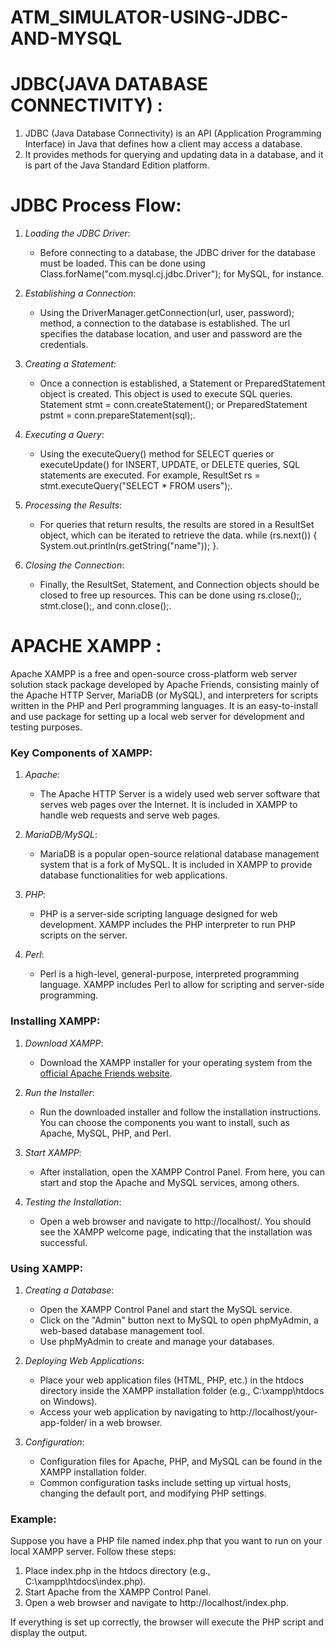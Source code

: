 # ATM_SIMULATOR-USING-JDBC-AND-MYSQL

# JDBC(JAVA DATABASE CONNECTIVITY) : 
1) JDBC (Java Database Connectivity) is an API (Application Programming Interface) in Java that defines how a client may access a database.
2) It provides methods for querying and updating data in a database, and it is part of the Java Standard Edition platform.

# JDBC Process Flow:

1. *Loading the JDBC Driver*: 
   - Before connecting to a database, the JDBC driver for the database must be loaded. This can be done using Class.forName("com.mysql.cj.jdbc.Driver"); for MySQL, for instance.

2. *Establishing a Connection*:
   - Using the DriverManager.getConnection(url, user, password); method, a connection to the database is established. The url specifies the database location, and user and password are the credentials.

3. *Creating a Statement*:
   - Once a connection is established, a Statement or PreparedStatement object is created. This object is used to execute SQL queries. Statement stmt = conn.createStatement(); or PreparedStatement pstmt = conn.prepareStatement(sql);.

4. *Executing a Query*:
   - Using the executeQuery() method for SELECT queries or executeUpdate() for INSERT, UPDATE, or DELETE queries, SQL statements are executed. For example, ResultSet rs = stmt.executeQuery("SELECT * FROM users");.

5. *Processing the Results*:
   - For queries that return results, the results are stored in a ResultSet object, which can be iterated to retrieve the data. while (rs.next()) { System.out.println(rs.getString("name")); }.

6. *Closing the Connection*:
   - Finally, the ResultSet, Statement, and Connection objects should be closed to free up resources. This can be done using rs.close();, stmt.close();, and conn.close();.

# APACHE XAMPP : 
  Apache XAMPP is a free and open-source cross-platform web server solution stack package developed by Apache Friends, consisting mainly of the Apache HTTP Server, MariaDB (or MySQL), and interpreters for scripts written in the PHP and Perl programming languages. It is an easy-to-install and use package for setting up a local web server for development and testing purposes.

### Key Components of XAMPP:

1. *Apache*:
   - The Apache HTTP Server is a widely used web server software that serves web pages over the Internet. It is included in XAMPP to handle web requests and serve web pages.

2. *MariaDB/MySQL*:
   - MariaDB is a popular open-source relational database management system that is a fork of MySQL. It is included in XAMPP to provide database functionalities for web applications.

3. *PHP*:
   - PHP is a server-side scripting language designed for web development. XAMPP includes the PHP interpreter to run PHP scripts on the server.

4. *Perl*:
   - Perl is a high-level, general-purpose, interpreted programming language. XAMPP includes Perl to allow for scripting and server-side programming.

### Installing XAMPP:

1. *Download XAMPP*:
   - Download the XAMPP installer for your operating system from the [official Apache Friends website](https://www.apachefriends.org/index.html).

2. *Run the Installer*:
   - Run the downloaded installer and follow the installation instructions. You can choose the components you want to install, such as Apache, MySQL, PHP, and Perl.

3. *Start XAMPP*:
   - After installation, open the XAMPP Control Panel. From here, you can start and stop the Apache and MySQL services, among others.

4. *Testing the Installation*:
   - Open a web browser and navigate to http://localhost/. You should see the XAMPP welcome page, indicating that the installation was successful.

### Using XAMPP:

1. *Creating a Database*:
   - Open the XAMPP Control Panel and start the MySQL service.
   - Click on the "Admin" button next to MySQL to open phpMyAdmin, a web-based database management tool.
   - Use phpMyAdmin to create and manage your databases.

2. *Deploying Web Applications*:
   - Place your web application files (HTML, PHP, etc.) in the htdocs directory inside the XAMPP installation folder (e.g., C:\xampp\htdocs on Windows).
   - Access your web application by navigating to http://localhost/your-app-folder/ in a web browser.

3. *Configuration*:
   - Configuration files for Apache, PHP, and MySQL can be found in the XAMPP installation folder.
   - Common configuration tasks include setting up virtual hosts, changing the default port, and modifying PHP settings.

### Example:

Suppose you have a PHP file named index.php that you want to run on your local XAMPP server. Follow these steps:

1. Place index.php in the htdocs directory (e.g., C:\xampp\htdocs\index.php).
2. Start Apache from the XAMPP Control Panel.
3. Open a web browser and navigate to http://localhost/index.php.

If everything is set up correctly, the browser will execute the PHP script and display the output.

